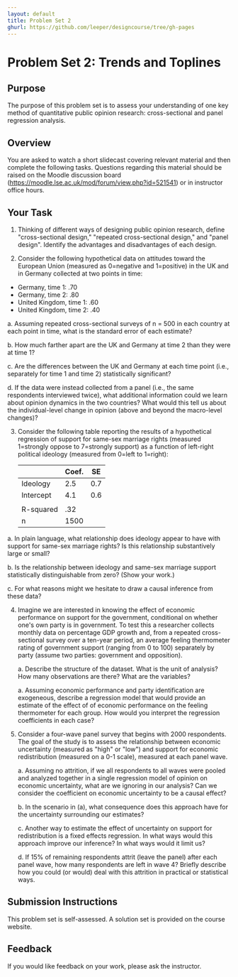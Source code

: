 ```yaml
---
layout: default
title: Problem Set 2
ghurl: https://github.com/leeper/designcourse/tree/gh-pages
---
```


# Problem Set 2: Trends and Toplines

## Purpose

The purpose of this problem set is to assess your understanding of one key method of quantitative public opinion research: cross-sectional and panel regression analysis.

## Overview

You are asked to watch a short slidecast covering relevant material and then complete the following tasks. Questions regarding this material should be raised on the Moodle discussion board (https://moodle.lse.ac.uk/mod/forum/view.php?id=521541) or in instructor office hours.

## Your Task

 1. Thinking of different ways of designing public opinion research, define "cross-sectional design," "repeated cross-sectional design," and "panel design". Identify the advantages and disadvantages of each design.
 
 2. Consider the following hypothetical data on attitudes toward the European Union (measured as 0=negative and 1=positive) in the UK and in Germany collected at two points in time:
 
   - Germany, time 1: .70
   - Germany, time 2: .80
   - United Kingdom, time 1: .60
   - United Kingdom, time 2: .40
   
   a. Assuming repeated cross-sectional surveys of n = 500 in each country at each point in time, what is the standard error of each estimate?
 
   b. How much farther apart are the UK and Germany at time 2 than they were at time 1?
   
   c. Are the differences between the UK and Germany at each time point (i.e., separately for time 1 and time 2) statistically significant?
   
   d. If the data were instead collected from a panel (i.e., the same respondents interviewed twice), what additional information could we learn about opinion dynamics in the two countries? What would this tell us about the individual-level change in opinion (above and beyond the macro-level changes)?
 
 3. Consider the following table reporting the results of a hypothetical regression of support for same-sex marriage rights (measured 1=strongly oppose to 7=strongly support) as a function of left-right political ideology (measured from 0=left to 1=right):
 
    |           | Coef. | SE  |
    | --------- | ----- | --- |
    | Ideology  | 2.5   | 0.7 |
    | Intercept | 4.1   | 0.6 |
    |           |       |     |
    | R-squared | .32   |     |
    |         n | 1500  |     |
 
   a. In plain language, what relationship does ideology appear to have with support for same-sex marriage rights? Is this relationship substantively large or small?
   
   b. Is the relationship between ideology and same-sex marriage support statistically distinguishable from zero? (Show your work.)
   
   c. For what reasons might we hesitate to draw a causal inference from these data?
 
 4. Imagine we are interested in knowing the effect of economic performance on support for the government, conditional on whether one's own party is in government. To test this a researcher collects monthly data on percentage GDP growth and, from a repeated cross-sectional survey over a ten-year period, an average feeling thermometer rating of government support (ranging from 0 to 100) separately by party (assume two parties: government and opposition).
 
    a. Describe the structure of the dataset. What is the unit of analysis? How many observations are there? What are the variables?
    
    a. Assuming economic performance and party identification are exogeneous, describe a regression model that would provide an estimate of the effect of of economic performance on the feeling thermometer for each group. How would you interpret the regression coefficients in each case?
 
 5. Consider a four-wave panel survey that begins with 2000 respondents. The goal of the study is to assess the relationship between economic uncertainty (measured as "high" or "low") and support for economic redistribution (measured on a 0-1 scale), measured at each panel wave.

    a. Assuming no attrition, if we all respondents to all waves were pooled and analyzed together in a single regression model of opinion on economic uncertainty, what are we ignoring in our analysis? Can we consider the coefficient on economic uncertainty to be a causal effect?
    
    b. In the scenario in (a), what consequence does this approach have for the uncertainty surrounding our estimates?
    
    c. Another way to estimate the effect of uncertainty on support for redistribution is a fixed effects regression. In what ways would this approach improve our inference? In what ways would it limit us?
    
    d. If 15% of remaining respondents attrit (leave the panel) after each panel wave, how many respondents are left in wave 4? Briefly describe how you could (or would) deal with this attrition in practical or statistical ways.
 

## Submission Instructions

This problem set is self-assessed. A solution set is provided on the course website. 

## Feedback

If you would like feedback on your work, please ask the instructor.

